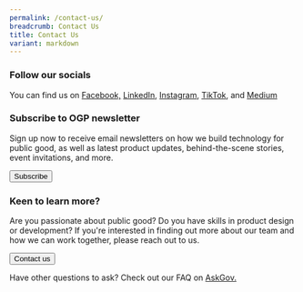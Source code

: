 ```yaml
---
permalink: /contact-us/
breadcrumb: Contact Us
title: Contact Us
variant: markdown
---
```

### **Follow our socials** 

You can find us on [Facebook,](https://www.facebook.com/opengovsg/) [LinkedIn](https://www.linkedin.com/company/open-government-products), [Instagram](https://www.instagram.com/opengovsg/),  [TikTok](https://www.tiktok.com/@opengovsg), and [Medium](https://medium.com/open-government-products)

### **Subscribe to OGP newsletter**
Sign up now to receive email newsletters on how we build technology for public good, as well as latest product updates, behind-the-scene stories, event invitations, and more.

<a href="https://form.gov.sg/654c40ef862b4800122fa177" class="padding--top padding--bottom is-inline-block">
                <button class="bp-button is-secondary is-medium has-text-white is-uppercase search-button">
                    Subscribe
                </button>
            </a>
						
### **Keen to learn more?**
Are you passionate about public good? Do you have skills in product design or development?  If you're interested in finding out more about our team and how we can work together, please reach out to us.

  <a href="https://form.gov.sg/67317a0a39ddbc59aa88a42b" class="padding--top padding--bottom is-inline-block">
                <button class="bp-button is-secondary is-medium has-text-white is-uppercase search-button">
                    Contact us
                </button>
            </a>

Have other questions to ask? Check out our FAQ on <a href="https://go.ask.gov.sg/ogp">AskGov.</a>

<!-- Change the width and height values to suit you best -->
